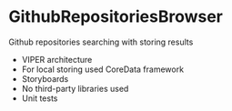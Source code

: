 # GithubRepositoriesBrowser

Github repositories searching with storing results

- VIPER architecture
- For local storing used CoreData framework
- Storyboards
- No third-party libraries used
- Unit tests
